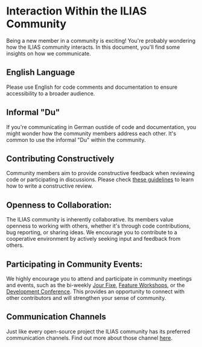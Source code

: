 # Interaction Within the ILIAS Community

Being a new member in a community is exciting! You're probably wondering how the ILIAS community interacts. In this document, you'll find some insights on how we communicate. 

## English Language
Please use English for code comments and documentation to ensure accessibility to a broader audience.

## Informal "Du"
If you're communicating in German oustide of code and documentation, you might wonder how the community members address each other. It's common to use the informal "Du" within the community.

## Contributing Constructively
Community members aim to provide constructive feedback when reviewing code or participating in discussions. Please check [these guidelines](https://github.com/ILIAS-eLearning/ILIAS/blob/trunk/docs/development/review.md) to learn how to write a constructive review. 

## Openness to Collaboration:
The ILIAS community is inherently collaborative. Its members value openness to working with others, whether it's through code contributions, bug reporting, or sharing ideas. We encourage you to contribute to a cooperative environment by actively seeking input and feedback from others.

## Participating in Community Events:
We highly encourage you to attend and participate in community meetings and events, such as the bi-weekly [Jour Fixe](https://docu.ilias.de/goto_docu_wiki_wpage_1_1357.html), [Feature Workshops](https://docu.ilias.de/goto_docu_grp_6768.html), or the [Development Conference](https://docu.ilias.de/goto_docu_grp_3721.html). This provides an opportunity to connect with other contributors and will strengthen your sense of community.

## Communication Channels
Just like every open-source project the ILIAS community has its preferred communication channels. Find out more about those channel [here](02-resources.md).